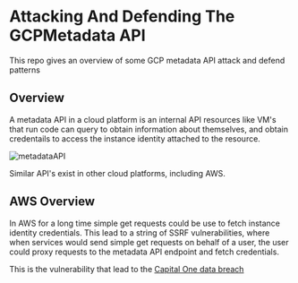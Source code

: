 # Attacking And Defending The GCPMetadata API
This repo gives an overview of some GCP metadata API attack and defend patterns

## Overview
A metadata API in a cloud platform is an internal API resources like VM's that run code can query to obtain information about themselves, and obtain credentails to access the instance identity attached to the resource.

![metadataAPI](https://i.imgur.com/vW1iiFh.png)


Similar API's exist in other cloud platforms, including AWS. 

## AWS Overview
In AWS for a long time simple get requests could be use to fetch instance identity credentials. This lead to a string of SSRF vulnerabilities, where when services would send simple get requests on behalf of a user, the user could proxy requests to the metadata API endpoint and fetch credentials.

This is the vulnerability that lead to the [Capital One data breach](https://edition.cnn.com/2019/07/29/business/capital-one-data-breach/index.html)

